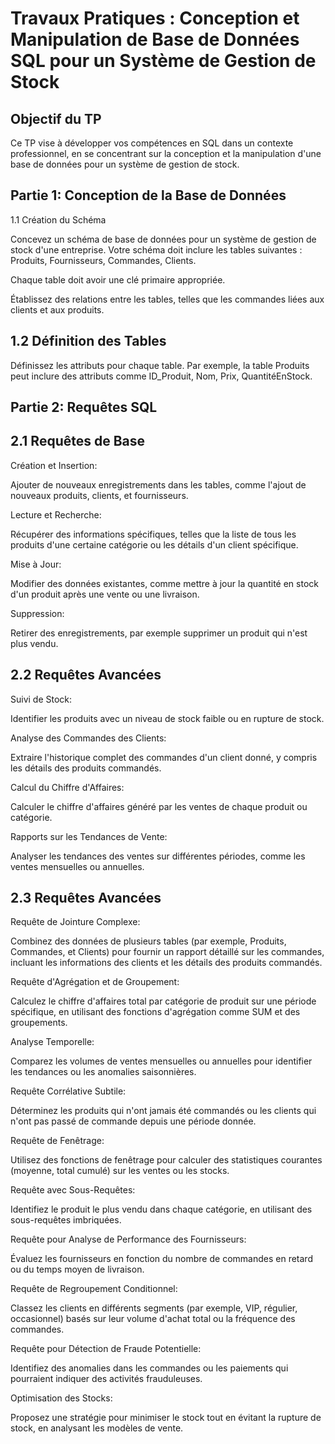 # Travaux Pratiques : Conception et Manipulation de Base de Données SQL pour un Système de Gestion de Stock

## Objectif du TP

Ce TP vise à développer vos compétences en SQL dans un contexte professionnel, en se concentrant sur la conception et la manipulation d'une base de données pour un système de gestion de stock.

## Partie 1: Conception de la Base de Données

1.1 Création du Schéma

Concevez un schéma de base de données pour un système de gestion de stock d'une entreprise. Votre schéma doit inclure les tables suivantes : Produits, Fournisseurs, Commandes, Clients.

Chaque table doit avoir une clé primaire appropriée.

Établissez des relations entre les tables, telles que les commandes liées aux clients et aux produits.

## 1.2 Définition des Tables

Définissez les attributs pour chaque table. Par exemple, la table Produits peut inclure des attributs comme ID_Produit, Nom, Prix, QuantitéEnStock.

## Partie 2: Requêtes SQL

## 2.1 Requêtes de Base

Création et Insertion:

Ajouter de nouveaux enregistrements dans les tables, comme l'ajout de nouveaux produits, clients, et fournisseurs.

Lecture et Recherche:

Récupérer des informations spécifiques, telles que la liste de tous les produits d'une certaine catégorie ou les détails d'un client spécifique.

Mise à Jour:

Modifier des données existantes, comme mettre à jour la quantité en stock d'un produit après une vente ou une livraison.

Suppression:

Retirer des enregistrements, par exemple supprimer un produit qui n'est plus vendu.

## 2.2 Requêtes Avancées

Suivi de Stock:

Identifier les produits avec un niveau de stock faible ou en rupture de stock.

Analyse des Commandes des Clients:

Extraire l'historique complet des commandes d'un client donné, y compris les détails des produits commandés.

Calcul du Chiffre d'Affaires:

Calculer le chiffre d'affaires généré par les ventes de chaque produit ou catégorie.

Rapports sur les Tendances de Vente:

Analyser les tendances des ventes sur différentes périodes, comme les ventes mensuelles ou annuelles.

## 2.3 Requêtes Avancées

Requête de Jointure Complexe:

Combinez des données de plusieurs tables (par exemple, Produits, Commandes, et Clients) pour fournir un rapport détaillé sur les commandes, incluant les informations des clients et les détails des produits commandés.

Requête d'Agrégation et de Groupement:

Calculez le chiffre d'affaires total par catégorie de produit sur une période spécifique, en utilisant des fonctions d'agrégation comme SUM et des groupements.

Analyse Temporelle:

Comparez les volumes de ventes mensuelles ou annuelles pour identifier les tendances ou les anomalies saisonnières.

Requête Corrélative Subtile:

Déterminez les produits qui n'ont jamais été commandés ou les clients qui n'ont pas passé de commande depuis une période donnée.

Requête de Fenêtrage:

Utilisez des fonctions de fenêtrage pour calculer des statistiques courantes (moyenne, total cumulé) sur les ventes ou les stocks.

Requête avec Sous-Requêtes:

Identifiez le produit le plus vendu dans chaque catégorie, en utilisant des sous-requêtes imbriquées.

Requête pour Analyse de Performance des Fournisseurs:

Évaluez les fournisseurs en fonction du nombre de commandes en retard ou du temps moyen de livraison.

Requête de Regroupement Conditionnel:

Classez les clients en différents segments (par exemple, VIP, régulier, occasionnel) basés sur leur volume d'achat total ou la fréquence des commandes.

Requête pour Détection de Fraude Potentielle:

Identifiez des anomalies dans les commandes ou les paiements qui pourraient indiquer des activités frauduleuses.

Optimisation des Stocks:

Proposez une stratégie pour minimiser le stock tout en évitant la rupture de stock, en analysant les modèles de vente.
